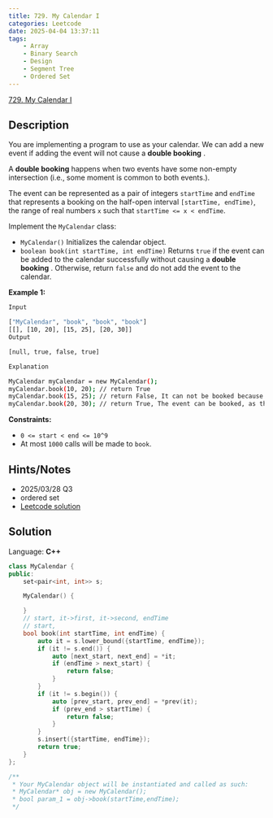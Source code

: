 ```yaml
---
title: 729. My Calendar I
categories: Leetcode
date: 2025-04-04 13:37:11
tags:
    - Array
    - Binary Search
    - Design
    - Segment Tree
    - Ordered Set
---
```


[729. My Calendar I](https://leetcode.com/problems/my-calendar-i/description/)

## Description

You are implementing a program to use as your calendar. We can add a new event if adding the event will not cause a **double booking** .

A **double booking**  happens when two events have some non-empty intersection (i.e., some moment is common to both events.).

The event can be represented as a pair of integers `startTime` and `endTime` that represents a booking on the half-open interval `[startTime, endTime)`, the range of real numbers `x` such that `startTime <= x < endTime`.

Implement the `MyCalendar` class:

- `MyCalendar()` Initializes the calendar object.
- `boolean book(int startTime, int endTime)` Returns `true` if the event can be added to the calendar successfully without causing a **double booking** . Otherwise, return `false` and do not add the event to the calendar.

**Example 1:**

```bash
Input

["MyCalendar", "book", "book", "book"]
[[], [10, 20], [15, 25], [20, 30]]
Output

[null, true, false, true]

Explanation

MyCalendar myCalendar = new MyCalendar();
myCalendar.book(10, 20); // return True
myCalendar.book(15, 25); // return False, It can not be booked because time 15 is already booked by another event.
myCalendar.book(20, 30); // return True, The event can be booked, as the first event takes every time less than 20, but not including 20.
```

**Constraints:**

- `0 <= start < end <= 10^9`
- At most `1000` calls will be made to `book`.

## Hints/Notes

- 2025/03/28 Q3
- ordered set
- [Leetcode solution](https://leetcode.com/problems/my-calendar-i/editorial/)

## Solution

Language: **C++**

```C++
class MyCalendar {
public:
    set<pair<int, int>> s;

    MyCalendar() {

    }
    // start, it->first, it->second, endTime
    // start,
    bool book(int startTime, int endTime) {
        auto it = s.lower_bound({startTime, endTime});
        if (it != s.end()) {
            auto [next_start, next_end] = *it;
            if (endTime > next_start) {
                return false;
            }
        }
        if (it != s.begin()) {
            auto [prev_start, prev_end] = *prev(it);
            if (prev_end > startTime) {
                return false;
            }
        }
        s.insert({startTime, endTime});
        return true;
    }
};

/**
 * Your MyCalendar object will be instantiated and called as such:
 * MyCalendar* obj = new MyCalendar();
 * bool param_1 = obj->book(startTime,endTime);
 */
```
